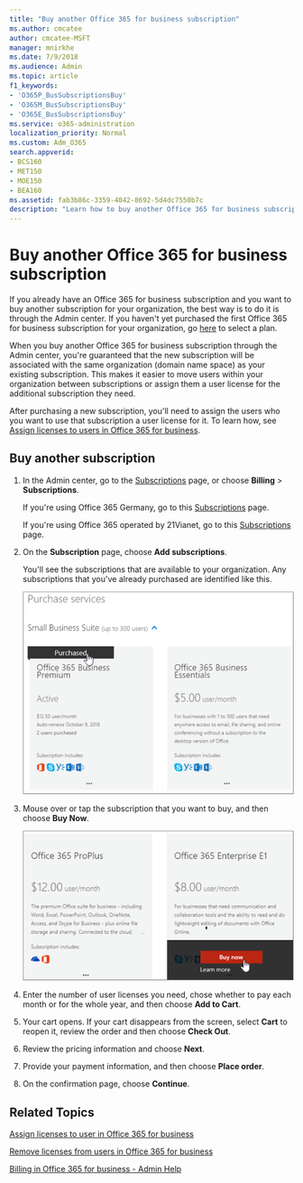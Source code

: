 ```yaml
---
title: "Buy another Office 365 for business subscription"
ms.author: cmcatee
author: cmcatee-MSFT
manager: mnirkhe
ms.date: 7/9/2018
ms.audience: Admin
ms.topic: article
f1_keywords:
- 'O365P_BusSubscriptionsBuy'
- 'O365M_BusSubscriptionsBuy'
- 'O365E_BusSubscriptionsBuy'
ms.service: o365-administration
localization_priority: Normal
ms.custom: Adm_O365
search.appverid:
- BCS160
- MET150
- MOE150
- BEA160
ms.assetid: fab3b86c-3359-4042-8692-5d4dc7550b7c
description: "Learn how to buy another Office 365 for business subscription for your organization when you already have a subscription. "
---
```


# Buy another Office 365 for business subscription

If you already have an Office 365 for business subscription and you want to buy another subscription for your organization, the best way is to do it is through the Admin center. If you haven't yet purchased the first Office 365 for business subscription for your organization, go [here](https://products.office.com/business/compare-office-365-for-business-plans) to select a plan. 
  
When you buy another Office 365 for business subscription through the Admin center, you're guaranteed that the new subscription will be associated with the same organization (domain name space) as your existing subscription. This makes it easier to move users within your organization between subscriptions or assign them a user license for the additional subscription they need.
  
After purchasing a new subscription, you'll need to assign the users who you want to use that subscription a user license for it. To learn how, see [Assign licenses to users in Office 365 for business](assign-licenses-to-users.md).
  
## Buy another subscription

1. In the Admin center, go to the [Subscriptions](https://go.microsoft.com/fwlink/p/?linkid=842054) page, or choose **Billing** \> **Subscriptions**.
    
    If you're using Office 365 Germany, go to this [Subscriptions](https://go.microsoft.com/fwlink/p/?linkid=847745) page. 
    
    If you're using Office 365 operated by 21Vianet, go to this [Subscriptions](https://go.microsoft.com/fwlink/p/?linkid=850626) page. 
    
2. On the **Subscription** page, choose **Add subscriptions**.
    
    You'll see the subscriptions that are available to your organization. Any subscriptions that you've already purchased are identified like this.
    
    ![Banner that shows that a subscription has already been purchased for this organization.](../media/9e18d31a-24a5-4c64-a71c-fafd4a4feb28.png)
  
3. Mouse over or tap the subscription that you want to buy, and then choose **Buy Now**.
    
    ![Buy now link on the purchase services page of the Office 365 admin center.](../media/f344c0a8-c58f-461d-b8e9-cddbb18f8ee8.png)
  
4. Enter the number of user licenses you need, chose whether to pay each month or for the whole year, and then choose **Add to Cart**.
    
5. Your cart opens. If your cart disappears from the screen, select **Cart** to reopen it, review the order and then choose **Check Out**.
    
6. Review the pricing information and choose **Next**.
    
7. Provide your payment information, and then choose **Place order**.
    
8. On the confirmation page, choose **Continue**.
    
## Related Topics

[Assign licenses to user in Office 365 for business](assign-licenses-to-users.md)
  
[Remove licenses from users in Office 365 for business](remove-licenses-from-users.md)
  
[Billing in Office 365 for business - Admin Help](subscriptions-and-billing.md)
  

